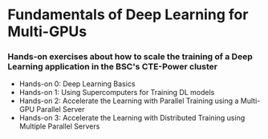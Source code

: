 # Fundamentals of Deep Learning for Multi-GPUs
### Hands-on exercises about how to scale the training of a Deep Learning application in the BSC's CTE-Power cluster
* Hands-on 0: Deep Learning Basics
* Hands-on 1: Using Supercomputers for Training DL models
* Hands-on 2: Accelerate the Learning with Parallel Training using a Multi-GPU Parallel Server
* Hands-on 3: Accelerate the Learning with Distributed Training using Multiple Parallel Servers
